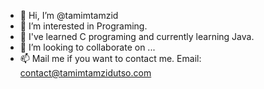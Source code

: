 - 👋 Hi, I’m @tamimtamzid
- 👀 I’m interested in Programing.
- 🌱 I've learned C programing and currently learning Java.
- 💞️ I’m looking to collaborate on ...
- 📫 Mail me if you want to contact me.  Email:  contact@tamimtamzidutso.com

<!---
tamimtamzid/tamimtamzid is a ✨ special ✨ repository because its `README.md` (this file) appears on your GitHub profile.
You can click the Preview link to take a look at your changes.
--->
